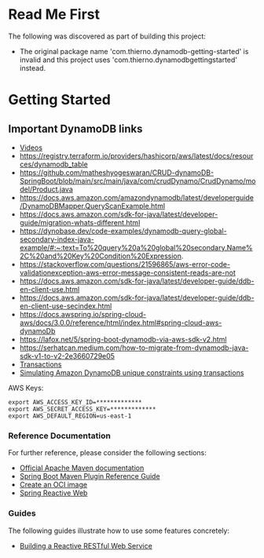 # Read Me First
The following was discovered as part of building this project:

* The original package name 'com.thierno.dynamodb-getting-started' is invalid and this project uses 'com.thierno.dynamodbgettingstarted' instead.

# Getting Started
## Important DynamoDB links
* [Videos](https://www.youtube.com/watch?v=2k2GINpO308&list=PL9nWRykSBSFi5QD8ssI0W5odL9S0309E2&index=1)
* https://registry.terraform.io/providers/hashicorp/aws/latest/docs/resources/dynamodb_table
* https://github.com/matheshyogeswaran/CRUD-dynamoDB-SpringBoot/blob/main/src/main/java/com/crudDynamo/CrudDynamo/model/Product.java
* https://docs.aws.amazon.com/amazondynamodb/latest/developerguide/DynamoDBMapper.QueryScanExample.html
* https://docs.aws.amazon.com/sdk-for-java/latest/developer-guide/migration-whats-different.html
* https://dynobase.dev/code-examples/dynamodb-query-global-secondary-index-java-example/#:~:text=To%20query%20a%20global%20secondary,Name%2C%20and%20Key%20Condition%20Expression.
* https://stackoverflow.com/questions/21596865/aws-error-code-validationexception-aws-error-message-consistent-reads-are-not
* https://docs.aws.amazon.com/sdk-for-java/latest/developer-guide/ddb-en-client-use.html
* https://docs.aws.amazon.com/sdk-for-java/latest/developer-guide/ddb-en-client-use-secindex.html
* https://docs.awspring.io/spring-cloud-aws/docs/3.0.0/reference/html/index.html#spring-cloud-aws-dynamoDb
* https://lafox.net/5/spring-boot-dynamodb-via-aws-sdk-v2.html
* https://serhatcan.medium.com/how-to-migrate-from-dynamodb-java-sdk-v1-to-v2-2e3660729e05
* [Transactions](https://docs.aws.amazon.com/sdk-for-java/latest/developer-guide/ddb-en-client-use-multiop-trans.html)
* [Simulating Amazon DynamoDB unique constraints using transactions](https://aws.amazon.com/blogs/database/simulating-amazon-dynamodb-unique-constraints-using-transactions/)

AWS Keys:

```
export AWS_ACCESS_KEY_ID=*************
export AWS_SECRET_ACCESS_KEY=*************
export AWS_DEFAULT_REGION=us-east-1
```
### Reference Documentation
For further reference, please consider the following sections:

* [Official Apache Maven documentation](https://maven.apache.org/guides/index.html)
* [Spring Boot Maven Plugin Reference Guide](https://docs.spring.io/spring-boot/docs/3.2.5/maven-plugin/reference/html/)
* [Create an OCI image](https://docs.spring.io/spring-boot/docs/3.2.5/maven-plugin/reference/html/#build-image)
* [Spring Reactive Web](https://docs.spring.io/spring-boot/docs/3.2.5/reference/htmlsingle/index.html#web.reactive)

### Guides
The following guides illustrate how to use some features concretely:

* [Building a Reactive RESTful Web Service](https://spring.io/guides/gs/reactive-rest-service/)

